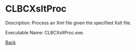 
# CLBCXsltProc

Description:
Process an Xml file given the specified Xslt file.
          
Executable Name: CLBCXsltProc.exe.

<a href="../../README.md">Back</a>